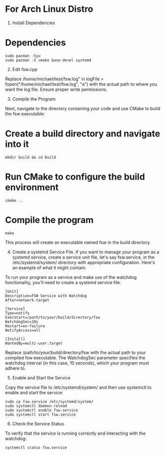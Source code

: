 # For Arch Linux Distro

1. Install Dependencies

# Dependencies
	sudo pacman -Syu
	sudo pacman -S cmake base-devel systemd
 
2. Edit fsw.cpp

Replace /home/michael/test/fsw.log" in logFile = fopen("/home/michael/test/fsw.log", "a") with the actual path to where you want the log file. Ensure proper write permissions.

3. Compile the Program

Next, navigate to the directory containing your code and use CMake to build the fsw executable:

# Create a build directory and navigate into it
	mkdir build && cd build

# Run CMake to configure the build environment
	cmake ..

# Compile the program
	make

This process will create an executable named fsw in the build directory.

4. Create a systemd Service File. If you want to manage your program as a systemd service, create a service unit file, let's say fsw.service, in the /etc/systemd/system/ directory with appropriate configuration. Here's an example of what it might contain:

To run your program as a service and make use of the watchdog functionality, you'll need to create a systemd service file.


	[Unit]
	Description=FSW Service with Watchdog
	After=network.target

	[Service]
	Type=notify
	ExecStart=/path/to/your/build/directory/fsw
	WatchdogSec=10s
	Restart=on-failure
	NotifyAccess=all

	[Install]
	WantedBy=multi-user.target

Replace /path/to/your/build/directory/fsw with the actual path to your compiled fsw executable. The WatchdogSec parameter specifies the watchdog interval (in this case, 10 seconds), which your program must adhere to.

5. Enable and Start the Service

Copy the service file to /etc/systemd/system/ and then use systemctl to enable and start the service:

	sudo cp fsw.service /etc/systemd/system/
	sudo systemctl daemon-reload
	sudo systemctl enable fsw.service
	sudo systemctl start fsw.service

6. Check the Service Status

To verify that the service is running correctly and interacting with the watchdog:

	systemctl status fsw.service

